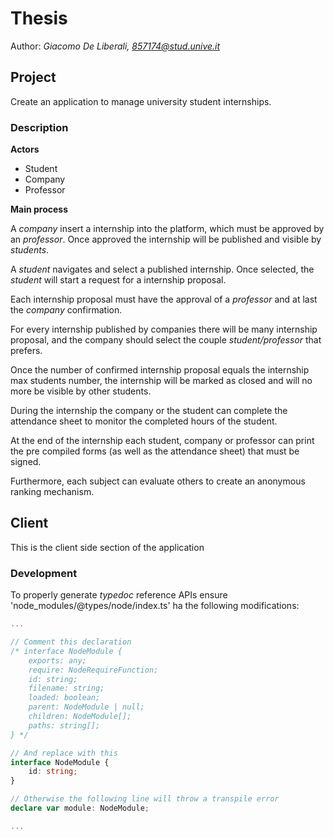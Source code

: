 # Thesis
Author: *Giacomo De Liberali, 857174@stud.unive.it*

## Project

Create an application to manage university student internships.

### Description

**Actors**

- Student
- Company
- Professor

**Main process**

A *company* insert a internship into the platform, which must be approved by an *professor*. Once approved the internship will be published and visible by *students*.

A *student* navigates and select a published internship. Once selected, the *student* will start a request for a internship proposal.

Each internship proposal must have the approval of a *professor* and at last the *company* confirmation.

For every internship published by companies there will be many internship proposal, and the company should select the couple *student/professor* that prefers.

Once the number of confirmed internship proposal equals the internship max students number, the internship will be marked as closed and will no more be visible by other students.

During the internship the company or the student can complete the attendance sheet to monitor the completed hours of the student.

At the end of the internship each student, company or professor can print the pre compiled forms (as well as the attendance sheet) that must be signed.

Furthermore, each subject can evaluate others to create an anonymous ranking mechanism.

## Client
This is the client side section of the application

### Development
To properly generate *typedoc* reference APIs ensure 'node_modules/@types/node/index.ts' ha the following modifications:
```typescript
...

// Comment this declaration
/* interface NodeModule {
    exports: any;
    require: NodeRequireFunction;
    id: string;
    filename: string;
    loaded: boolean;
    parent: NodeModule | null;
    children: NodeModule[];
    paths: string[];
} */

// And replace with this
interface NodeModule {
    id: string;
}

// Otherwise the following line will throw a transpile error
declare var module: NodeModule;

...
```